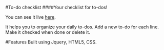 #To-do checklist 
####Your checklist for to-dos!

You can see it live [here][1].

It helps you to organize your daily to-dos. Add a new to-do for each line. Make it checked when done or delete it.

#Features
Built using Jquery, HTML5, CSS.

[1]: https://lavieira.github.io/checklist/
